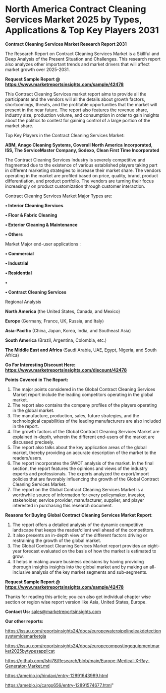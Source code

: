 # North America Contract Cleaning Services Market 2025 by Types, Applications & Top Key Players 2031

<strong>Contract Cleaning Services Market Research Report 2031</strong>

The Research Report on Contract Cleaning Services Market is a Skillful and Deep Analysis of the Present Situation and Challenges. This research report also analyzes other important trends and market drivers that will affect market growth over 2025-2031.

<strong>Request Sample Report @ <a href=https://www.marketreportsinsights.com/sample/42478>https://www.marketreportsinsights.com/sample/42478</a></strong>

This Contract Cleaning Services market report aims to provide all the participants and the vendors will all the details about growth factors, shortcomings, threats, and the profitable opportunities that the market will present in the near future. The report also features the revenue share, industry size, production volume, and consumption in order to gain insights about the politics to contest for gaining control of a large portion of the market share.

Top Key Players in the Contract Cleaning Services Market:

<strong>ABM, Anago Cleaning Systems, Coverall North America Incorporated, ISS, The ServiceMaster Company, Sodexo, Clean First Time Incorporated</strong>

The Contract Cleaning Services Industry is severely competitive and fragmented due to the existence of various established players taking part in different marketing strategies to increase their market share. The vendors operating in the market are profiled based on price, quality, brand, product differentiation, and product portfolio. The vendors are turning their focus increasingly on product customization through customer interaction.

Contract Cleaning Services Market Major Types are:

<strong>•  Interior Cleaning Services

•  Floor & Fabric Cleaning

•  Exterior Cleaning & Maintenance

•  Others</strong>

Market Major end-user applications :

<strong>•  Commercial

•  Industrial

•  Residential

•  

•  Contract Cleaning Services</strong>

Regional Analysis

</u><strong><b>North America</b></strong> (the United States, Canada, and Mexico)

<strong><b>Europe </b></strong>(Germany, France, UK, Russia, and Italy)

<strong><b>Asia-Pacific</b></strong> (China, Japan, Korea, India, and Southeast Asia)

<strong><b>South America</b></strong> (Brazil, Argentina, Colombia, etc.)

<strong><b>The Middle East and Africa</b></strong> (Saudi Arabia, UAE, Egypt, Nigeria, and South Africa)

<strong>Go For Interesting Discount Here: <a href=https://www.marketreportsinsights.com/discount/42478>https://www.marketreportsinsights.com/discount/42478</a></strong>

<strong>Points Covered in The Report:</strong>
<ol>
  <li>The major points considered in the Global Contract Cleaning Services Market report include the leading competitors operating in the global market.</li>
  <li>The report also contains the company profiles of the players operating in the global market.</li>
  <li>The manufacture, production, sales, future strategies, and the technological capabilities of the leading manufacturers are also included in the report.</li>
  <li>The growth factors of the Global Contract Cleaning Services Market are explained in-depth, wherein the different end-users of the market are discussed precisely.</li>
  <li>The report also talks about the key application areas of the global market, thereby providing an accurate description of the market to the readers/users.</li>
  <li>The report incorporates the SWOT analysis of the market. In the final section, the report features the opinions and views of the industry experts and professionals. The experts analyzed the export/import policies that are favorably influencing the growth of the Global Contract Cleaning Services Market.</li>
  <li>The report on the Global Contract Cleaning Services Market is a worthwhile source of information for every policymaker, investor, stakeholder, service provider, manufacturer, supplier, and player interested in purchasing this research document.</li>
</ol>
<strong>Reasons for Buying Global Contract Cleaning Services Market Report:</strong>

<ol>
  <li>The report offers a detailed analysis of the dynamic competitive landscape that keeps the reader/client well ahead of the competitors.</li>
  <li>It also presents an in-depth view of the different factors driving or restraining the growth of the global market.</li>
  <li>The Global Contract Cleaning Services Market report provides an eight-year forecast evaluated on the basis of how the market is estimated to grow.</li>
  <li>It helps in making aware business decisions by having providing thorough insights insights into the global market and by making an all-inclusive analysis of the key market segments and sub-segments.</li>
</ol>
<strong>Request Sample Report @ <a href=https://www.marketreportsinsights.com/sample/42478>https://www.marketreportsinsights.com/sample/42478</a></strong>


Thanks for reading this article; you can also get individual chapter wise section or region wise report version like Asia, United States, Europe.

<strong>Contact Us:</strong>
sales@marketreportsinsights.com

<strong>Our other reports:</strong>

<a href=https://issuu.com/reportsinsights24/docs/europewaterpipelineleakdetectionsystemldsmarketgia>https://issuu.com/reportsinsights24/docs/europewaterpipelineleakdetectionsystemldsmarketgia</a>

<a href=https://issuu.com/reportsinsights24/docs/europecompostingequipmentmarket2025bytypesapplicat>https://issuu.com/reportsinsights24/docs/europecompostingequipmentmarket2025bytypesapplicat</a>

<a href=https://github.com/Ishi78/Research/blob/main/Europe-Medical-X-Ray-Generator-Market.md>https://github.com/Ishi78/Research/blob/main/Europe-Medical-X-Ray-Generator-Market.md</a>

<a href=https://ameblo.jp/hindavi/entry-12891643989.html>https://ameblo.jp/hindavi/entry-12891643989.html</a>

<a href=https://ameblo.jp/cargo656/entry-12891574677.html>https://ameblo.jp/cargo656/entry-12891574677.html</a>"

